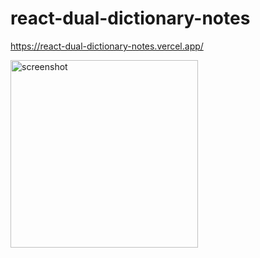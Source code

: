 # react-dual-dictionary-notes

https://react-dual-dictionary-notes.vercel.app/

<img src="https://github.com/user-attachments/assets/0f01fe4d-4ccb-4dae-8459-a6b95575ded7" alt="screenshot" style="height: 300px;" />
